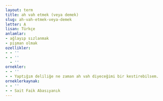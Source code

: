 ```yaml
---
layout: term
title: ah vah etmek (veya demek)
slug: ah-vah-etmek-veya-demek
letter: A
lisan: Türkçe
anlamlar:
- ağlayıp sızlanmak
- pişman olmak
ozellikler:
- - ''
- - ''
  - ''
ornekler:
- - ''
- - Yaptığım deliliğe ne zaman ah vah diyeceğimi bir kestirebilsem.
orneklerkaynak:
- - ''
- - Sait Faik Abasıyanık
---
```

